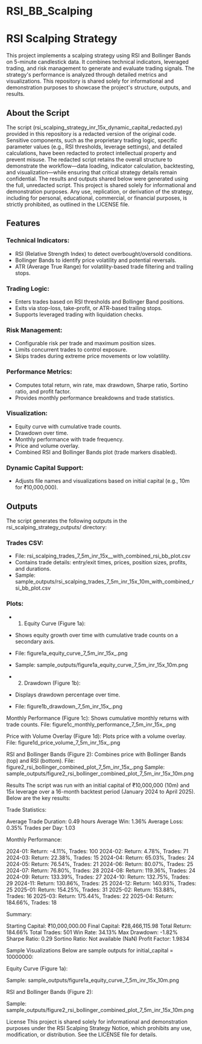 # RSI_BB_Scalping

# RSI Scalping Strategy
This project implements a scalping strategy using RSI and Bollinger Bands on 5-minute candlestick data. It combines technical indicators, leveraged trading, and risk management to generate and evaluate trading signals. The strategy's performance is analyzed through detailed metrics and visualizations. This repository is shared solely for informational and demonstration purposes to showcase the project's structure, outputs, and results.

## About the Script
The script (rsi_scalping_strategy_inr_15x_dynamic_capital_redacted.py) provided in this repository is a redacted version of the original code. Sensitive components, such as the proprietary trading logic, specific parameter values (e.g., RSI thresholds, leverage settings), and detailed calculations, have been redacted to protect intellectual property and prevent misuse. The redacted script retains the overall structure to demonstrate the workflow—data loading, indicator calculation, backtesting, and visualization—while ensuring that critical strategy details remain confidential. The results and outputs shared below were generated using the full, unredacted script. This project is shared solely for informational and demonstration purposes. Any use, replication, or derivation of the strategy, including for personal, educational, commercial, or financial purposes, is strictly prohibited, as outlined in the LICENSE file.

## Features

### Technical Indicators:
- RSI (Relative Strength Index) to detect overbought/oversold conditions.
- Bollinger Bands to identify price volatility and potential reversals.
- ATR (Average True Range) for volatility-based trade filtering and trailing stops.


### Trading Logic:
- Enters trades based on RSI thresholds and Bollinger Band positions.
- Exits via stop-loss, take-profit, or ATR-based trailing stops.
- Supports leveraged trading with liquidation checks.


### Risk Management:
- Configurable risk per trade and maximum position sizes.
- Limits concurrent trades to control exposure.
- Skips trades during extreme price movements or low volatility.

### Performance Metrics:
- Computes total return, win rate, max drawdown, Sharpe ratio, Sortino ratio, and profit factor.
- Provides monthly performance breakdowns and trade statistics.


### Visualization:
- Equity curve with cumulative trade counts.
- Drawdown over time.
- Monthly performance with trade frequency.
- Price and volume overlay.
- Combined RSI and Bollinger Bands plot (trade markers disabled).


### Dynamic Capital Support:
- Adjusts file names and visualizations based on initial capital (e.g., 10m for ₹10,000,000).



## Outputs
The script generates the following outputs in the rsi_scalping_strategy_outputs/ directory:

### Trades CSV:

- File: rsi_scalping_trades_7_5m_inr_15x_<capital>_with_combined_rsi_bb_plot.csv
- Contains trade details: entry/exit times, prices, position sizes, profits, and durations.
- Sample: sample_outputs/rsi_scalping_trades_7_5m_inr_15x_10m_with_combined_rsi_bb_plot.csv


### Plots:

- 1. Equity Curve (Figure 1a):
- Shows equity growth over time with cumulative trade counts on a secondary axis.
- File: figure1a_equity_curve_7_5m_inr_15x_<capital>.png
- Sample: sample_outputs/figure1a_equity_curve_7_5m_inr_15x_10m.png


- 2. Drawdown (Figure 1b):
- Displays drawdown percentage over time.
- File: figure1b_drawdown_7_5m_inr_15x_<capital>.png


Monthly Performance (Figure 1c):
Shows cumulative monthly returns with trade counts.
File: figure1c_monthly_performance_7_5m_inr_15x_<capital>.png


Price with Volume Overlay (Figure 1d):
Plots price with a volume overlay.
File: figure1d_price_volume_7_5m_inr_15x_<capital>.png


RSI and Bollinger Bands (Figure 2):
Combines price with Bollinger Bands (top) and RSI (bottom).
File: figure2_rsi_bollinger_combined_plot_7_5m_inr_15x_<capital>.png
Sample: sample_outputs/figure2_rsi_bollinger_combined_plot_7_5m_inr_15x_10m.png





Results
The script was run with an initial capital of ₹10,000,000 (10m) and 15x leverage over a 16-month backtest period (January 2024 to April 2025). Below are the key results:

Trade Statistics:

Average Trade Duration: 0.49 hours
Average Win: 1.36%
Average Loss: 0.35%
Trades per Day: 1.03


Monthly Performance:

2024-01: Return: -4.11%, Trades: 100
2024-02: Return: 4.78%, Trades: 71
2024-03: Return: 22.38%, Trades: 15
2024-04: Return: 65.03%, Trades: 24
2024-05: Return: 76.54%, Trades: 21
2024-06: Return: 80.07%, Trades: 25
2024-07: Return: 76.80%, Trades: 28
2024-08: Return: 119.36%, Trades: 24
2024-09: Return: 133.39%, Trades: 27
2024-10: Return: 132.75%, Trades: 29
2024-11: Return: 130.86%, Trades: 25
2024-12: Return: 140.93%, Trades: 25
2025-01: Return: 154.25%, Trades: 31
2025-02: Return: 153.88%, Trades: 16
2025-03: Return: 175.44%, Trades: 22
2025-04: Return: 184.66%, Trades: 18


Summary:

Starting Capital: ₹10,000,000.00
Final Capital: ₹28,466,115.98
Total Return: 184.66%
Total Trades: 501
Win Rate: 34.13%
Max Drawdown: -1.82%
Sharpe Ratio: 0.29
Sortino Ratio: Not available (NaN)
Profit Factor: 1.9834



Sample Visualizations
Below are sample outputs for initial_capital = 10000000:

Equity Curve (Figure 1a):

Sample: sample_outputs/figure1a_equity_curve_7_5m_inr_15x_10m.png


RSI and Bollinger Bands (Figure 2):

Sample: sample_outputs/figure2_rsi_bollinger_combined_plot_7_5m_inr_15x_10m.png



License
This project is shared solely for informational and demonstration purposes under the RSI Scalping Strategy Notice, which prohibits any use, modification, or distribution. See the LICENSE file for details.
